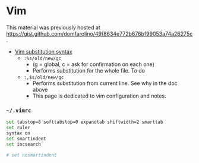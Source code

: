 # Vim

This material was previously hosted at https://gist.github.com/domfarolino/49f8634e772b676bf99053a74a26275c.

 - [Vim substitution syntax](https://codeyarns.com/2014/10/31/how-to-replace-from-current-line-in-vim/)
   - `:%s/old/new/gc`
     - (g = global, c = ask for confirmation on each one)
     - Performs substitution for the whole file. To do
   - `:,$s/old/new/gc`
     - Performs substitution from current line. See why in the doc above
     - This page is dedicated to vim configuration and notes.

### `~/.vimrc`

```sh
set tabstop=8 softtabstop=0 expandtab shiftwidth=2 smarttab
set ruler
syntax on
set smartindent
set incsearch

# set nosmartindent
```
